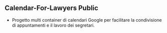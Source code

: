 ## Calendar-For-Lawyers Public
- Progetto multi container di calendari Google per facilitare la condivisione di appuntamenti e il lavoro dei segretari.